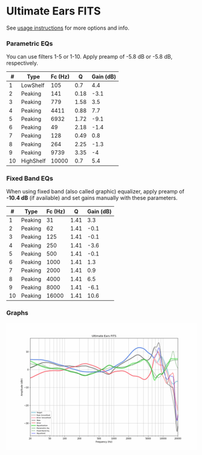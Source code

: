 # Ultimate Ears FITS
See [usage instructions](https://github.com/jaakkopasanen/AutoEq#usage) for more options and info.

### Parametric EQs
You can use filters 1-5 or 1-10. Apply preamp of -5.8 dB or -5.8 dB, respectively.

|   # | Type      |   Fc (Hz) |    Q |   Gain (dB) |
|-----|-----------|-----------|------|-------------|
|   1 | LowShelf  |       105 | 0.7  |         4.4 |
|   2 | Peaking   |       141 | 0.18 |        -3.1 |
|   3 | Peaking   |       779 | 1.58 |         3.5 |
|   4 | Peaking   |      4411 | 0.88 |         7.7 |
|   5 | Peaking   |      6932 | 1.72 |        -9.1 |
|   6 | Peaking   |        49 | 2.18 |        -1.4 |
|   7 | Peaking   |       128 | 0.49 |         0.8 |
|   8 | Peaking   |       264 | 2.25 |        -1.3 |
|   9 | Peaking   |      9739 | 3.35 |        -4   |
|  10 | HighShelf |     10000 | 0.7  |         5.4 |

### Fixed Band EQs
When using fixed band (also called graphic) equalizer, apply preamp of **-10.4 dB** (if available) and set gains manually with these parameters.

|   # | Type    |   Fc (Hz) |    Q |   Gain (dB) |
|-----|---------|-----------|------|-------------|
|   1 | Peaking |        31 | 1.41 |         3.3 |
|   2 | Peaking |        62 | 1.41 |        -0.1 |
|   3 | Peaking |       125 | 1.41 |        -0.1 |
|   4 | Peaking |       250 | 1.41 |        -3.6 |
|   5 | Peaking |       500 | 1.41 |        -0.1 |
|   6 | Peaking |      1000 | 1.41 |         1.3 |
|   7 | Peaking |      2000 | 1.41 |         0.9 |
|   8 | Peaking |      4000 | 1.41 |         6.5 |
|   9 | Peaking |      8000 | 1.41 |        -6.1 |
|  10 | Peaking |     16000 | 1.41 |        10.6 |

### Graphs
![](./Ultimate%20Ears%20FITS.png)
